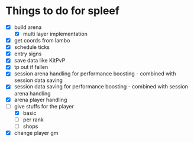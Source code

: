 Things to do for spleef
===

- [x] build arena
  - [x] multi layer implementation
- [x] get coords from lambo
- [x] schedule ticks
- [x] entry signs
- [x] save data like KitPvP
- [x] tp out if fallen
- [x] session arena handling for performance boosting - combined with session data saving
- [x] session data saving for performance boosting - combined with session arena handling
- [x] arena player handling
- [ ] give stuffs for the player
  - [x] basic
  - [ ] per rank
  - [ ] shops
- [x] change player gm
